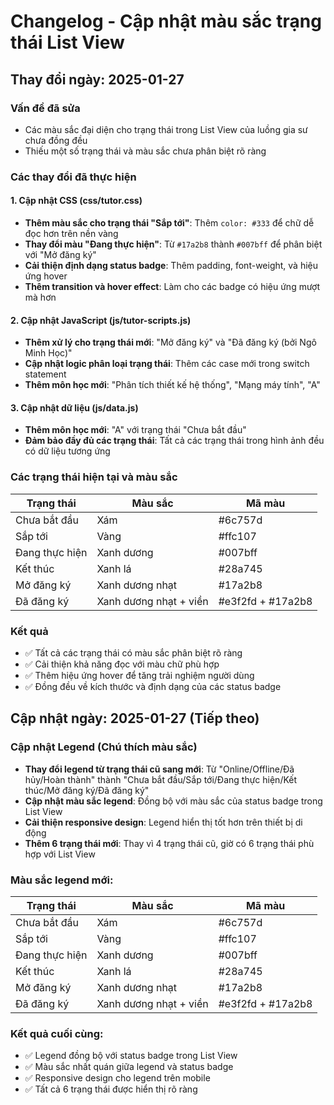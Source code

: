# Changelog - Cập nhật màu sắc trạng thái List View

## Thay đổi ngày: 2025-01-27

### Vấn đề đã sửa
- Các màu sắc đại diện cho trạng thái trong List View của luồng gia sư chưa đồng đều
- Thiếu một số trạng thái và màu sắc chưa phân biệt rõ ràng

### Các thay đổi đã thực hiện

#### 1. Cập nhật CSS (css/tutor.css)
- **Thêm màu sắc cho trạng thái "Sắp tới"**: Thêm `color: #333` để chữ dễ đọc hơn trên nền vàng
- **Thay đổi màu "Đang thực hiện"**: Từ `#17a2b8` thành `#007bff` để phân biệt với "Mở đăng ký"
- **Cải thiện định dạng status badge**: Thêm padding, font-weight, và hiệu ứng hover
- **Thêm transition và hover effect**: Làm cho các badge có hiệu ứng mượt mà hơn

#### 2. Cập nhật JavaScript (js/tutor-scripts.js)
- **Thêm xử lý cho trạng thái mới**: "Mở đăng ký" và "Đã đăng ký (bởi Ngô Minh Học)"
- **Cập nhật logic phân loại trạng thái**: Thêm các case mới trong switch statement
- **Thêm môn học mới**: "Phân tích thiết kế hệ thống", "Mạng máy tính", "A"

#### 3. Cập nhật dữ liệu (js/data.js)
- **Thêm môn học mới**: "A" với trạng thái "Chưa bắt đầu"
- **Đảm bảo đầy đủ các trạng thái**: Tất cả các trạng thái trong hình ảnh đều có dữ liệu tương ứng

### Các trạng thái hiện tại và màu sắc

| Trạng thái | Màu sắc | Mã màu |
|------------|---------|--------|
| Chưa bắt đầu | Xám | #6c757d |
| Sắp tới | Vàng | #ffc107 |
| Đang thực hiện | Xanh dương | #007bff |
| Kết thúc | Xanh lá | #28a745 |
| Mở đăng ký | Xanh dương nhạt | #17a2b8 |
| Đã đăng ký | Xanh dương nhạt + viền | #e3f2fd + #17a2b8 |

### Kết quả
- ✅ Tất cả các trạng thái có màu sắc phân biệt rõ ràng
- ✅ Cải thiện khả năng đọc với màu chữ phù hợp
- ✅ Thêm hiệu ứng hover để tăng trải nghiệm người dùng
- ✅ Đồng đều về kích thước và định dạng của các status badge

## Cập nhật ngày: 2025-01-27 (Tiếp theo)

### Cập nhật Legend (Chú thích màu sắc)
- **Thay đổi legend từ trạng thái cũ sang mới**: Từ "Online/Offline/Đã hủy/Hoàn thành" thành "Chưa bắt đầu/Sắp tới/Đang thực hiện/Kết thúc/Mở đăng ký/Đã đăng ký"
- **Cập nhật màu sắc legend**: Đồng bộ với màu sắc của status badge trong List View
- **Cải thiện responsive design**: Legend hiển thị tốt hơn trên thiết bị di động
- **Thêm 6 trạng thái mới**: Thay vì 4 trạng thái cũ, giờ có 6 trạng thái phù hợp với List View

### Màu sắc legend mới:
| Trạng thái | Màu sắc | Mã màu |
|------------|---------|--------|
| Chưa bắt đầu | Xám | #6c757d |
| Sắp tới | Vàng | #ffc107 |
| Đang thực hiện | Xanh dương | #007bff |
| Kết thúc | Xanh lá | #28a745 |
| Mở đăng ký | Xanh dương nhạt | #17a2b8 |
| Đã đăng ký | Xanh dương nhạt + viền | #e3f2fd + #17a2b8 |

### Kết quả cuối cùng:
- ✅ Legend đồng bộ với status badge trong List View
- ✅ Màu sắc nhất quán giữa legend và status badge
- ✅ Responsive design cho legend trên mobile
- ✅ Tất cả 6 trạng thái được hiển thị rõ ràng 